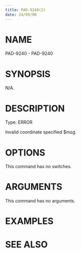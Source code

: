 ```yaml
---
title: PAD-9240(2)
date: 24/09/08
---
```


# NAME

PAD-9240 - PAD-9240

# SYNOPSIS

N/A.

# DESCRIPTION

Type: ERROR

Invalid coordinate specified $msg.

# OPTIONS

This command has no switches.

# ARGUMENTS

This command has no arguments.

# EXAMPLES

# SEE ALSO
